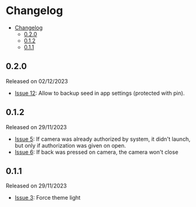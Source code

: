 # Changelog

- [Changelog](#changelog)
  - [0.2.0](#020)
  - [0.1.2](#012)
  - [0.1.1](#011)

## 0.2.0

Released on 02/12/2023

- [Issue 12](https://github.com/SatoshisPay/satoshispay/issues/12): Allow to backup seed in app settings (protected with pin).

## 0.1.2

Released on 29/11/2023

- [Issue 5](https://github.com/SatoshisPay/satoshispay/issues/5): If camera was already authorized by system, it didn't launch, but only if authorization was given on open.
- [Issue 6](https://github.com/SatoshisPay/satoshispay/issues/6): If back was pressed on camera, the camera won't close

## 0.1.1

Released on 29/11/2023

- [Issue 3](https://github.com/SatoshisPay/satoshispay/issues/3): Force theme light
